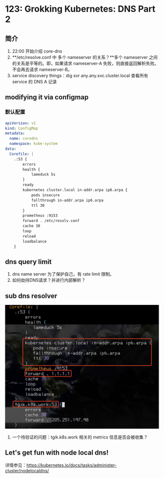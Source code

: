# 123: Grokking Kubernetes: DNS Part 2

## 简介

1.  22:00 开始介绍 core-dns
2. **/etc/resolve.conf 中 多个 nameserver 的关系？**多个 nameserver 之间的关系是平等的。即，如果请求 nameserver-A 失败，则直接返回解析失败。不会再去请求 nameserver-B。 
3.  service discovery things：dig svr any.any.svc.cluster.local 查看所有 service 的 DNS A 记录

## modifying it via configmap

### 默认配置

```yaml
apiVersion: v1
kind: ConfigMap
metadata:
  name: coredns
  namespace: kube-system
data:
  Corefile: |
    .:53 {
        errors
        health {
            lameduck 5s
        }
        ready
        kubernetes cluster.local in-addr.arpa ip6.arpa {
            pods insecure
            fallthrough in-addr.arpa ip6.arpa
            ttl 30
        }
        prometheus :9153
        forward . /etc/resolv.conf
        cache 30
        loop
        reload
        loadbalance
    }    
```

## dns query limit

1. dns name server 为了保护自己，有 rate limit 限制。
2. 如何劫持DNS请求？并进行内部解析？

## sub dns resolver

![image-20210531144641720](https://raw.githubusercontent.com/yandongxiao/typera/main/img/image-20210531144641720.png)

1. 一个待验证的问题：tgik.k8s.work 相关的 metrics 信息是否会被收集？

##  Let's get fun with node local dns!

详情参见：https://kubernetes.io/docs/tasks/administer-cluster/nodelocaldns/